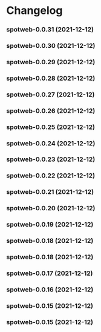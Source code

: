 # Changelog<br>


<a name="spotweb-0.0.31"></a>
### spotweb-0.0.31 (2021-12-12)



<a name="spotweb-0.0.30"></a>
### spotweb-0.0.30 (2021-12-12)



<a name="spotweb-0.0.29"></a>
### spotweb-0.0.29 (2021-12-12)



<a name="spotweb-0.0.28"></a>
### spotweb-0.0.28 (2021-12-12)



<a name="spotweb-0.0.27"></a>
### spotweb-0.0.27 (2021-12-12)



<a name="spotweb-0.0.26"></a>
### spotweb-0.0.26 (2021-12-12)



<a name="spotweb-0.0.25"></a>
### spotweb-0.0.25 (2021-12-12)



<a name="spotweb-0.0.24"></a>
### spotweb-0.0.24 (2021-12-12)



<a name="spotweb-0.0.23"></a>
### spotweb-0.0.23 (2021-12-12)



<a name="spotweb-0.0.22"></a>
### spotweb-0.0.22 (2021-12-12)



<a name="spotweb-0.0.21"></a>
### spotweb-0.0.21 (2021-12-12)



<a name="spotweb-0.0.20"></a>
### spotweb-0.0.20 (2021-12-12)



<a name="spotweb-0.0.19"></a>
### spotweb-0.0.19 (2021-12-12)



<a name="spotweb-0.0.18"></a>
### spotweb-0.0.18 (2021-12-12)



<a name="spotweb-0.0.18"></a>
### spotweb-0.0.18 (2021-12-12)



<a name="spotweb-0.0.17"></a>
### spotweb-0.0.17 (2021-12-12)



<a name="spotweb-0.0.16"></a>
### spotweb-0.0.16 (2021-12-12)



<a name="spotweb-0.0.15"></a>
### spotweb-0.0.15 (2021-12-12)



<a name="spotweb-0.0.15"></a>
### spotweb-0.0.15 (2021-12-12)

